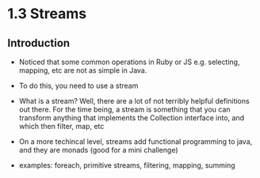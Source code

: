 # 1.3 Streams

## Introduction

* Noticed that some common operations in Ruby or JS e.g. selecting, mapping,
  etc are not as simple in Java.
* To do this, you need to use a stream
* What is a stream? Well, there are a lot of not terribly helpful definitions
  out there. For the time being, a stream is something that you can transform
  anything that implements the Collection interface into, and which then
  filter, map, etc
* On a more techincal level, streams add functional programming to java, and
    they are monads (good for a mini challenge)


* examples: foreach, primitive streams, filtering, mapping, summing
